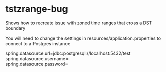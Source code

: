 # tstzrange-bug
Shows how to recreate issue with zoned time ranges that cross a DST boundary

You will need to change the settings in resources/application.properties to connect to a Postgres instance

spring.datasource.url=jdbc:postgresql://localhost:5432/test<br>
spring.datasource.username=<your username><br>
spring.datasource.password=<your password>
